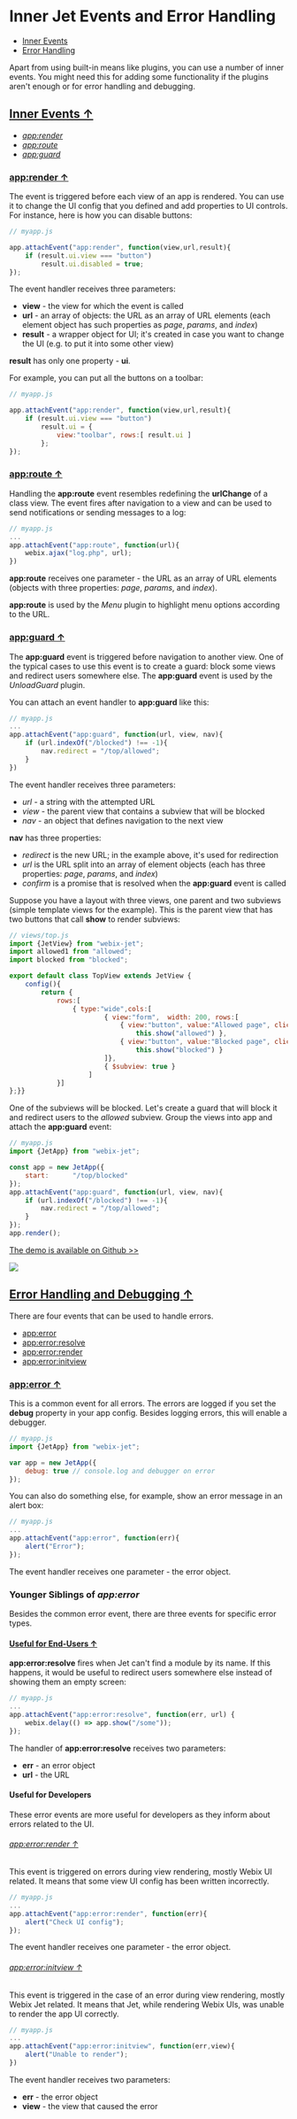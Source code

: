 # <span id="contents">Inner Jet Events and Error Handling

- [Inner Events](#events)
- [Error Handling](#errors)

Apart from using built-in means like plugins, you can use a number of inner events. You might need this for adding some functionality if the plugins aren't enough or for error handling and debugging.

## [<span id="events">Inner Events &uarr;</span>](#contents)

- [*app:render*](#render)
- [*app:route*](#route)
- [*app:guard*](#guard)

### [<span id="render">app:render &uarr;</span>](#events)

The event is triggered before each view of an app is rendered. You can use it to change the UI config that you defined and add properties to UI controls. For instance, here is how you can disable buttons:

```js
// myapp.js

app.attachEvent("app:render", function(view,url,result){
	if (result.ui.view === "button")
		result.ui.disabled = true;
});
```

The event handler receives three parameters:

- **view** - the view for which the event is called
- **url** - an array of objects: the URL as an array of URL elements (each element object has such properties as *page*, *params*, and *index*) 
- **result** - a wrapper object for UI; it's created in case you want to change the UI (e.g. to put it into some other view)

**result** has only one property - **ui**.

For example, you can put all the buttons on a toolbar:

```js
// myapp.js

app.attachEvent("app:render", function(view,url,result){
	if (result.ui.view === "button")
		result.ui = {
			view:"toolbar", rows:[ result.ui ]
		};
});
```

### [<span id="route">app:route &uarr;</span>](#events)

Handling the **app:route** event resembles redefining the **urlChange** of a class view. The event fires after navigation to a view and can be used to send notifications or sending messages to a log:

```js
// myapp.js
...
app.attachEvent("app:route", function(url){
    webix.ajax("log.php", url);
})
```

**app:route** receives one parameter - the URL as an array of URL elements (objects with three properties: *page*, *params*, and *index*).

**app:route** is used by the *Menu* plugin to highlight menu options according to the URL.

### [<span id="guard">app:guard &uarr;</span>](#events)

The **app:guard** event is triggered before navigation to another view. One of the typical cases to use this event is to create a guard: block some views and redirect users somewhere else. The **app:guard** event is used by the *UnloadGuard* plugin.

You can attach an event handler to **app:guard** like this:

```js
// myapp.js
...
app.attachEvent("app:guard", function(url, view, nav){
	if (url.indexOf("/blocked") !== -1){
		nav.redirect = "/top/allowed";
	}
})
```

The event handler receives three parameters:

- *url* - a string with the attempted URL
- *view* - the parent view that contains a subview that will be blocked
- *nav* - an object that defines navigation to the next view

**nav** has three properties:

- *redirect* is the new URL; in the example above, it's used for redirection
- *url* is the URL split into an array of element objects (each has three properties: *page*, *params*, and *index*)
- *confirm* is a promise that is resolved when the **app:guard** event is called

Suppose you have a layout with three views, one parent and two subviews (simple template views for the example). This is the parent view that has two buttons that call **show** to render subviews:

```js
// views/top.js
import {JetView} from "webix-jet";
import allowed1 from "allowed";
import blocked from "blocked";

export default class TopView extends JetView {
	config(){
		return {
			rows:[
				{ type:"wide",cols:[
						{ view:"form",  width: 200, rows:[
							{ view:"button", value:"Allowed page", click:() =>
								this.show("allowed") },
							{ view:"button", value:"Blocked page", click:() =>
								this.show("blocked") }
						]},
						{ $subview: true }
					]
			}]
};}}
```

One of the subviews will be blocked. Let's create a guard that will block it and redirect users to the *allowed* subview. Group the views into app and attach the **app:guard** event:

```js
// myapp.js
import {JetApp} from "webix-jet";

const app = new JetApp({
	start:		"/top/blocked"
});
app.attachEvent("app:guard", function(url, view, nav){
	if (url.indexOf("/blocked") !== -1){
		nav.redirect = "/top/allowed";
	}
});
app.render();
```

[The demo is available on Github >>](https://github.com/webix-hub/jet-demos/blob/master/sources/appguard.js)

![](../images/appguard.png)

## [<span id="errors">Error Handling and Debugging &uarr;</span>](#contents)

There are four events that can be used to handle errors.

- [app:error](#error)
- [app:error:resolve](#err_resolve)
- [app:error:render](#err_render)
- [app:error:initview](#err_initview)

### [<span id="error">app:error &uarr;</span>](#errors)

This is a common event for all errors. The errors are logged if you set the **debug** property in your app config. Besides logging errors, this will enable a debugger.

```js
// myapp.js
import {JetApp} from "webix-jet";

var app = new JetApp({
    debug: true // console.log and debugger on error
});
```

You can also do something else, for example, show an error message in an alert box:

```js
// myapp.js
...
app.attachEvent("app:error", function(err){
    alert("Error");
});
```

The event handler receives one parameter - the error object.

### Younger Siblings of *app:error*

Besides the common error event, there are three events for specific error types.

#### [<span id="err_resolve">Useful for End-Users &uarr;</span>](#errors)

**app:error:resolve** fires when Jet can't find a module by its name. If this happens, it would be useful to redirect users somewhere else instead of showing them an empty screen:

```js
// myapp.js
...
app.attachEvent("app:error:resolve", function(err, url) {
    webix.delay(() => app.show("/some"));
});
```

The handler of **app:error:resolve** receives two parameters:

- **err** - an error object
- **url** - the URL

#### Useful for Developers

These error events are more useful for developers as they inform about errors related to the UI.

###### [<span id="err_render">app:error:render &uarr;</span>](#errors)

This event is triggered on errors during view rendering, mostly Webix UI related. It means that some view UI config has been written incorrectly.

```js
// myapp.js
...
app.attachEvent("app:error:render", function(err){
    alert("Check UI config");
});
```

The event handler receives one parameter - the error object.

###### [<span id="err_initview">app:error:initview &uarr;</span>](#errors)

This event is triggered in the case of an error during view rendering, mostly Webix Jet related. It means that Jet, while rendering Webix UIs, was unable to render the app UI correctly.

```js
// myapp.js
...
app.attachEvent("app:error:initview", function(err,view){
    alert("Unable to render");
})
```

The event handler receives two parameters:

- **err** - the error object
- **view** - the view that caused the error
